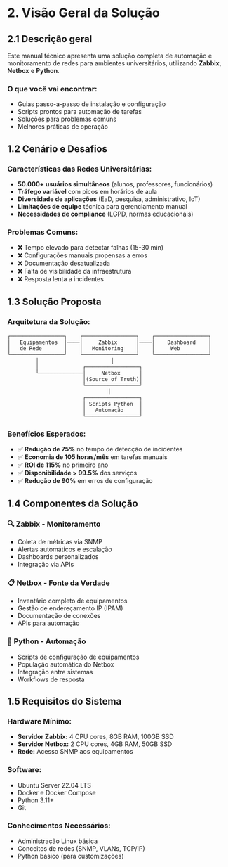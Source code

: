 # 2. Visão Geral da Solução

## 2.1 Descrição geral

Este manual técnico apresenta uma solução completa de automação e monitoramento de redes para ambientes universitários, utilizando **Zabbix**, **Netbox** e **Python**.

### O que você vai encontrar:
- Guias passo-a-passo de instalação e configuração
- Scripts prontos para automação de tarefas
- Soluções para problemas comuns
- Melhores práticas de operação

## 1.2 Cenário e Desafios

### Características das Redes Universitárias:
- **50.000+ usuários simultâneos** (alunos, professores, funcionários)
- **Tráfego variável** com picos em horários de aula
- **Diversidade de aplicações** (EaD, pesquisa, administrativo, IoT)
- **Limitações de equipe** técnica para gerenciamento manual
- **Necessidades de compliance** (LGPD, normas educacionais)

### Problemas Comuns:
- ❌ Tempo elevado para detectar falhas (15-30 min)
- ❌ Configurações manuais propensas a erros
- ❌ Documentação desatualizada
- ❌ Falta de visibilidade da infraestrutura
- ❌ Resposta lenta a incidentes

## 1.3 Solução Proposta

### Arquitetura da Solução:
```
┌─────────────────┐    ┌─────────────────┐    ┌─────────────────┐
│   Equipamentos  │────│     Zabbix      │────│    Dashboard    │
│   de Rede       │    │   Monitoring    │    │     Web         │
└─────────────────┘    └─────────────────┘    └─────────────────┘
         │                       │
         │              ┌─────────────────┐
         └──────────────│     Netbox      │
                        │(Source of Truth)│
                        └─────────────────┘
                                │
                        ┌─────────────────┐
                        │ Scripts Python  │
                        │   Automação     │
                        └─────────────────┘
```

### Benefícios Esperados:
- ✅ **Redução de 75%** no tempo de detecção de incidentes
- ✅ **Economia de 105 horas/mês** em tarefas manuais
- ✅ **ROI de 115%** no primeiro ano
- ✅ **Disponibilidade > 99.5%** dos serviços
- ✅ **Redução de 90%** em erros de configuração

## 1.4 Componentes da Solução

### 🔍 Zabbix - Monitoramento
- Coleta de métricas via SNMP
- Alertas automáticos e escalação
- Dashboards personalizados
- Integração via APIs

### 📋 Netbox - Fonte da Verdade
- Inventário completo de equipamentos
- Gestão de endereçamento IP (IPAM)
- Documentação de conexões
- APIs para automação

### 🐍 Python - Automação
- Scripts de configuração de equipamentos
- População automática do Netbox
- Integração entre sistemas
- Workflows de resposta

## 1.5 Requisitos do Sistema

### Hardware Mínimo:
- **Servidor Zabbix:** 4 CPU cores, 8GB RAM, 100GB SSD
- **Servidor Netbox:** 2 CPU cores, 4GB RAM, 50GB SSD
- **Rede:** Acesso SNMP aos equipamentos

### Software:
- Ubuntu Server 22.04 LTS
- Docker e Docker Compose
- Python 3.11+
- Git

### Conhecimentos Necessários:
- Administração Linux básica
- Conceitos de redes (SNMP, VLANs, TCP/IP)
- Python básico (para customizações)

